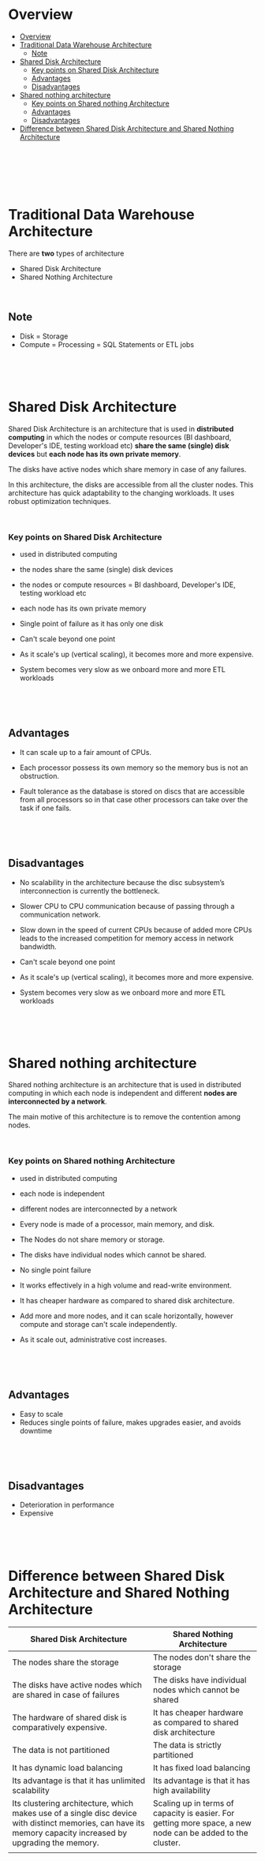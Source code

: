 # Overview

- [Overview](#overview)
- [Traditional Data Warehouse Architecture](#traditional-data-warehouse-architecture)
  - [Note](#note)
- [Shared Disk Architecture](#shared-disk-architecture)
  - [Key points on Shared Disk Architecture](#key-points-on-shared-disk-architecture)
  - [Advantages](#advantages)
  - [Disadvantages](#disadvantages)
- [Shared nothing architecture](#shared-nothing-architecture)
  - [Key points on Shared nothing Architecture](#key-points-on-shared-nothing-architecture)
  - [Advantages](#advantages-1)
  - [Disadvantages](#disadvantages-1)
- [Difference between Shared Disk Architecture and Shared Nothing Architecture](#difference-between-shared-disk-architecture-and-shared-nothing-architecture)

&nbsp;

&nbsp;

&nbsp;

# Traditional Data Warehouse Architecture

There are **two** types of architecture

- Shared Disk Architecture
- Shared Nothing Architecture

&nbsp;

## Note

- Disk = Storage
- Compute = Processing = SQL Statements or ETL jobs

&nbsp;

&nbsp;

# Shared Disk Architecture

Shared Disk Architecture is an architecture that is used in **distributed computing** in which the nodes or compute resources (BI dashboard, Developer's IDE, testing workload etc) **share the same (single) disk devices** but **each node has its own private memory**.

The disks have active nodes which share memory in case of any failures.

In this architecture, the disks are accessible from all the cluster nodes. This architecture has quick adaptability to the changing workloads. It uses robust optimization techniques.

&nbsp;

### Key points on Shared Disk Architecture

- used in distributed computing

- the nodes share the same (single) disk devices

- the nodes or compute resources = BI dashboard, Developer's IDE, testing workload etc

- each node has its own private memory

- Single point of failure as it has only one disk

- Can't scale beyond one point

- As it scale's up (vertical scaling), it becomes more and more expensive.

- System becomes very slow as we onboard more and more ETL workloads

&nbsp;

&nbsp;

## Advantages

- It can scale up to a fair amount of CPUs.

- Each processor possess its own memory so the memory bus is not an obstruction.

- Fault tolerance as the database is stored on discs that are accessible from all processors so in that case other processors can take over the task if one fails.

&nbsp;

&nbsp;

## Disadvantages

- No scalability in the architecture because the disc subsystem’s interconnection is currently the bottleneck.

- Slower CPU to CPU communication because of passing through a communication network.

- Slow down in the speed of current CPUs because of added more CPUs leads to the increased competition for memory access in network bandwidth.

- Can't scale beyond one point

- As it scale's up (vertical scaling), it becomes more and more expensive.

- System becomes very slow as we onboard more and more ETL workloads

&nbsp;

&nbsp;

# Shared nothing architecture

Shared nothing architecture is an architecture that is used in distributed computing in which each node is independent and different **nodes are interconnected by a network**.

The main motive of this architecture is to remove the contention among nodes.

&nbsp;

### Key points on Shared nothing Architecture

- used in distributed computing

- each node is independent

- different nodes are interconnected by a network

- Every node is made of a processor, main memory, and disk.

- The Nodes do not share memory or storage.

- The disks have individual nodes which cannot be shared.

- No single point failure

- It works effectively in a high volume and read-write environment.

- It has cheaper hardware as compared to shared disk architecture.

- Add more and more nodes, and it can scale horizontally, however compute and storage can't scale independently.

- As it scale out, administrative cost increases.

&nbsp;

&nbsp;

## Advantages

- Easy to scale
- Reduces single points of failure, makes upgrades easier, and avoids downtime

&nbsp;

&nbsp;

## Disadvantages

- Deterioration in performance
- Expensive

&nbsp;

&nbsp;

# Difference between Shared Disk Architecture and Shared Nothing Architecture

| Shared Disk Architecture                                                                                                                                     | Shared Nothing Architecture                                                                                |
| ------------------------------------------------------------------------------------------------------------------------------------------------------------ | ---------------------------------------------------------------------------------------------------------- |
| The nodes share the storage                                                                                                                                  | The nodes don't share the storage                                                                          |
| The disks have active nodes which are shared in case of failures                                                                                             | The disks have individual nodes which cannot be shared                                                     |
| The hardware of shared disk is comparatively expensive.                                                                                                      | It has cheaper hardware as compared to shared disk architecture                                            |
| The data is not partitioned                                                                                                                                  | The data is strictly partitioned                                                                           |
| It has dynamic load balancing                                                                                                                                | It has fixed load balancing                                                                                |
| Its advantage is that it has unlimited scalability                                                                                                           | Its advantage is that it has high availability                                                             |
| Its clustering architecture, which makes use of a single disc device with distinct memories, can have its memory capacity increased by upgrading the memory. | Scaling up in terms of capacity is easier. For getting more space, a new node can be added to the cluster. |
|                                                                                                                                                              |                                                                                                            |

&nbsp;

&nbsp;
